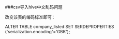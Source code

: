 ###csv导入hive中文乱码问题

改变该表的编码标准即可：

ALTER TABLE company_listed SET SERDEPROPERTIES ('serialization.encoding'='GBK');

